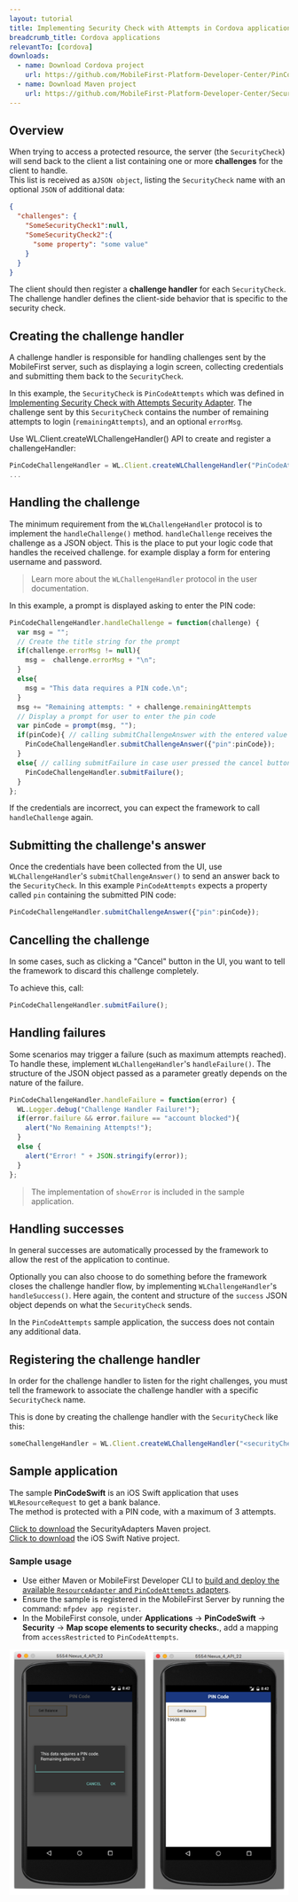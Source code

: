 ```yaml
---
layout: tutorial
title: Implementing Security Check with Attempts in Cordova applications
breadcrumb_title: Cordova applications
relevantTo: [cordova]
downloads:
  - name: Download Cordova project
    url: https://github.com/MobileFirst-Platform-Developer-Center/PinCodeCordova/tree/release80
  - name: Download Maven project
    url: https://github.com/MobileFirst-Platform-Developer-Center/SecurityAdapters/tree/release80
---
```

## Overview
When trying to access a protected resource, the server (the `SecurityCheck`) will send back to the client a list containing one or more **challenges** for the client to handle.  
This list is received as a`JSON object`, listing the `SecurityCheck` name with an optional `JSON` of additional data:

```json
{
  "challenges": {
    "SomeSecurityCheck1":null,
    "SomeSecurityCheck2":{
      "some property": "some value"
    }
  }
}
```

The client should then register a **challenge handler** for each `SecurityCheck`.  
The challenge handler defines the client-side behavior that is specific to the security check.

## Creating the challenge handler
A challenge handler is responsible for handling challenges sent by the MobileFirst server, such as displaying a login screen, collecting credentials and submitting them back to the `SecurityCheck`.

In this example, the `SecurityCheck` is `PinCodeAttempts` which was defined in [Implementing Security Check with Attempts Security Adapter](../adapter). The challenge sent by this `SecurityCheck` contains the number of remaining attempts to login (`remainingAttempts`), and an optional `errorMsg`.


Use WL.Client.createWLChallengeHandler() API to create and register a challengeHandler:

```javascript
PinCodeChallengeHandler = WL.Client.createWLChallengeHandler("PinCodeAttempts");
...
```

## Handling the challenge
The minimum requirement from the `WLChallengeHandler` protocol is to implement the `handleChallenge()` method.
`handleChallenge` receives the challenge as a JSON object. This is the place to put your logic code that handles the received challenge.
for example display a form for entering username and password.

> Learn more about the `WLChallengeHandler` protocol in the user documentation.

In this example, a prompt is displayed asking to enter the PIN code:

```javascript
PinCodeChallengeHandler.handleChallenge = function(challenge) {
  var msg = "";
  // Create the title string for the prompt
  if(challenge.errorMsg != null){
    msg =  challenge.errorMsg + "\n";
  }
  else{
    msg = "This data requires a PIN code.\n";
  }
  msg += "Remaining attempts: " + challenge.remainingAttempts  
  // Display a prompt for user to enter the pin code     
  var pinCode = prompt(msg, "");
  if(pinCode){ // calling submitChallengeAnswer with the entered value
    PinCodeChallengeHandler.submitChallengeAnswer({"pin":pinCode});
  }            
  else{ // calling submitFailure in case user pressed the cancel button
    PinCodeChallengeHandler.submitFailure();   
  }                            
};
```

If the credentials are incorrect, you can expect the framework to call `handleChallenge` again.

## Submitting the challenge's answer
Once the credentials have been collected from the UI, use `WLChallengeHandler`'s `submitChallengeAnswer()` to send an answer back to the `SecurityCheck`. In this example `PinCodeAttempts` expects a property called `pin` containing the submitted PIN code:

```javascript
PinCodeChallengeHandler.submitChallengeAnswer({"pin":pinCode});
```

## Cancelling the challenge
In some cases, such as clicking a "Cancel" button in the UI, you want to tell the framework to discard this challenge completely.

To achieve this, call:

```javascript
PinCodeChallengeHandler.submitFailure();
```

## Handling failures
Some scenarios may trigger a failure (such as maximum attempts reached). To handle these, implement `WLChallengeHandler`'s `handleFailure()`.
The structure of the JSON object passed as a parameter greatly depends on the nature of the failure.

```javascript
PinCodeChallengeHandler.handleFailure = function(error) {
  WL.Logger.debug("Challenge Handler Failure!");
  if(error.failure && error.failure == "account blocked"){
    alert("No Remaining Attempts!");  
  }
  else {
    alert("Error! " + JSON.stringify(error));
  }
};
```

> The implementation of `showError` is included in the sample application.

## Handling successes
In general successes are automatically processed by the framework to allow the rest of the application to continue.

Optionally you can also choose to do something before the framework closes the challenge handler flow, by implementing `WLChallengeHandler`'s `handleSuccess()`. Here again, the content and structure of the `success` JSON object depends on what the `SecurityCheck` sends.

In the `PinCodeAttempts` sample application, the success does not contain any additional data.

## Registering the challenge handler

In order for the challenge handler to listen for the right challenges, you must tell the framework to associate the challenge handler with a specific `SecurityCheck` name.

This is done by creating the challenge handler with the `SecurityCheck` like this:

```javascript
someChallengeHandler = WL.Client.createWLChallengeHandler("<securityCheck-name>");
```

## Sample application
The sample **PinCodeSwift** is an iOS Swift application that uses `WLResourceRequest` to get a bank balance.  
The method is protected with a PIN code, with a maximum of 3 attempts.

[Click to download](https://github.com/MobileFirst-Platform-Developer-Center/SecurityAdapters/tree/release80) the SecurityAdapters Maven project.  
[Click to download](https://github.com/MobileFirst-Platform-Developer-Center/PinCodeSwift/tree/release80) the iOS Swift Native project.

### Sample usage

* Use either Maven or MobileFirst Developer CLI to [build and deploy the available `ResourceAdapter` and `PinCodeAttempts` adapters](../../creating-adapters/).
* Ensure the sample is registered in the MobileFirst Server by running the command: `mfpdev app register`.
* In the MobileFirst console, under **Applications** → **PinCodeSwift** → **Security** → **Map scope elements to security checks.**, add a mapping from `accessRestricted` to `PinCodeAttempts`.

![Sample application](sample-application.png)
